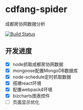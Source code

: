 # cdfang-spider

成都房协网数据分析

[![Build Status](https://www.travis-ci.org/yhlben/cdfang-spider.svg?branch=master)](https://www.travis-ci.org/yhlben/cdfang-spider)

## 开发进度
* [x] node抓取成都房协网数据
* [x] mongoose配置MongoDB数据库
* [x] node-schedule定时抓取数据
* [x] 搭建react环境
* [x] 配置webpack4环境
* [x] bizcharts图表控件
* [ ] 页面显示优化 
